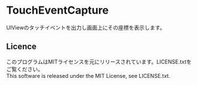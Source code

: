 TouchEventCapture
===

UIViewのタッチイベントを出力し画面上にその座標を表示します。

## Licence

このプログラムはMITライセンスを元にリリースされています。LICENSE.txtをご覧ください。        
This software is released under the MIT License, see LICENSE.txt.